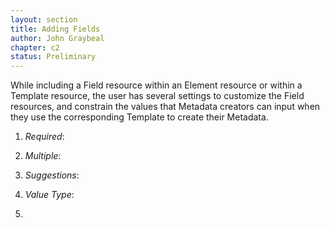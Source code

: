 ```yaml
---
layout: section
title: Adding Fields
author: John Graybeal
chapter: c2
status: Preliminary
---
```



While including a Field resource within an Element resource or within a Template resource, the user has several settings to customize the Field resources, and constrain the values that Metadata creators can input when they use the corresponding Template to create their Metadata.

1. *Required*: 

2. *Multiple*:

3. *Suggestions*:

4. *Value Type*:

5. 

